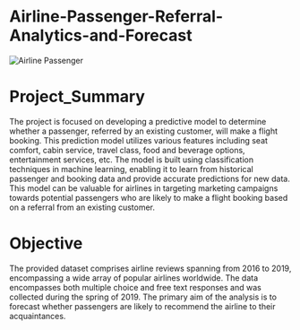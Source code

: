 # Airline-Passenger-Referral-Analytics-and-Forecast

![Airline Passenger](https://www.shutterstock.com/image-vector/traveling-couple-young-people-man-600nw-523655428.jpg)

# Project_Summary
The project is focused on developing a predictive model to determine whether a passenger, referred by an existing customer, will make a flight booking. This prediction model utilizes various features including seat comfort, cabin service, travel class, food and beverage options, entertainment services, etc. The model is built using classification techniques in machine learning, enabling it to learn from historical passenger and booking data and provide accurate predictions for new data. This model can be valuable for airlines in targeting marketing campaigns towards potential passengers who are likely to make a flight booking based on a referral from an existing customer.


# Objective

The provided dataset comprises airline reviews spanning from 2016 to 2019, encompassing a wide array of popular airlines worldwide. The data encompasses both multiple choice and free text responses and was collected during the spring of 2019. The primary aim of the analysis is to forecast whether passengers are likely to recommend the airline to their acquaintances.
